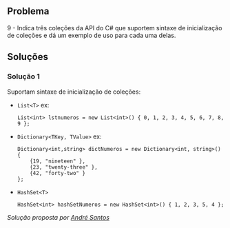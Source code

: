 ## Problema

9 - Indica três coleções da API do C# que suportem sintaxe de inicialização de
coleções e dá um exemplo de uso para cada uma delas.

## Soluções

### Solução 1


Suportam sintaxe de inicialização de coleções:

* `List<T>` ex: 
 
	`List<int> lstnumeros = new List<int>() { 0, 1, 2, 3, 4, 5, 6, 7, 8, 9 };`  
	
* `Dictionary<TKey, TValue>` ex:

	```
	Dictionary<int,string> dictNumeros = new Dictionary<int, string>()
	{
    	{19, "nineteen" },
    	{23, "twenty-three" },
    	{42, "forty-two" }
	};
	```
	
* `HashSet<T>` 

	`HashSet<int> hashSetNumeros = new HashSet<int>() { 1, 2, 3, 5, 4 };`
	

*Solução proposta por [André Santos](https://github.com/Snigy24)*